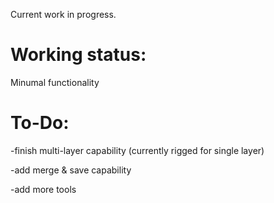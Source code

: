 Current work in progress.



# Working status:

Minumal functionality




# To-Do:

-finish multi-layer capability (currently rigged for single layer)

-add merge & save capability

-add more tools
